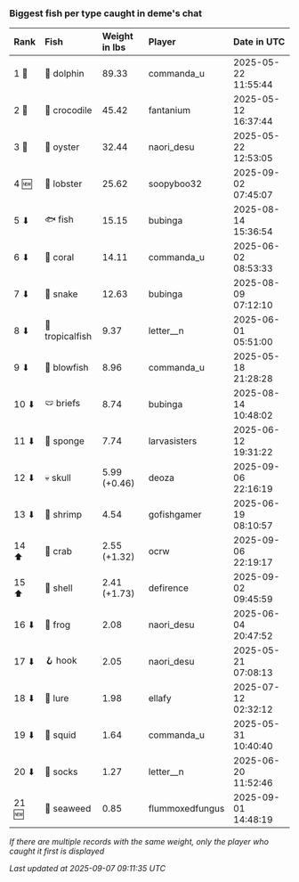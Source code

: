 ### Biggest fish per type caught in deme's chat

| Rank  | Fish            | Weight in lbs | Player          | Date in UTC         |
|:------|:----------------|:--------------|:----------------|:--------------------|
| 1 🥇  | 🐬 dolphin      | 89.33         | commanda_u      | 2025-05-22 11:55:44 |
| 2 🥈  | 🐊 crocodile    | 45.42         | fantanium       | 2025-05-12 16:37:44 |
| 3 🥉  | 🦪 oyster       | 32.44         | naori_desu      | 2025-05-22 12:53:05 |
| 4 🆕  | 🦞 lobster      | 25.62         | soopyboo32      | 2025-09-02 07:45:07 |
| 5 ⬇   | 🐟 fish         | 15.15         | bubinga         | 2025-08-14 15:36:54 |
| 6 ⬇   | 🪸 coral        | 14.11         | commanda_u      | 2025-06-02 08:53:33 |
| 7 ⬇   | 🐍 snake        | 12.63         | bubinga         | 2025-08-09 07:12:10 |
| 8 ⬇   | 🐠 tropicalfish | 9.37          | letter__n       | 2025-06-01 05:51:00 |
| 9 ⬇   | 🐡 blowfish     | 8.96          | commanda_u      | 2025-05-18 21:28:28 |
| 10 ⬇  | 🩲 briefs       | 8.74          | bubinga         | 2025-08-14 10:48:02 |
| 11 ⬇  | 🧽 sponge       | 7.74          | larvasisters    | 2025-06-12 19:31:22 |
| 12 ⬇  | 💀 skull        | 5.99 (+0.46)  | deoza           | 2025-09-06 22:16:19 |
| 13 ⬇  | 🦐 shrimp       | 4.54          | gofishgamer     | 2025-06-19 08:10:57 |
| 14 ⬆  | 🦀 crab         | 2.55 (+1.32)  | ocrw            | 2025-09-06 22:19:17 |
| 15 ⬆  | 🐚 shell        | 2.41 (+1.73)  | defirence       | 2025-09-02 09:45:59 |
| 16 ⬇  | 🐸 frog         | 2.08          | naori_desu      | 2025-06-04 20:47:52 |
| 17 ⬇  | 🪝 hook         | 2.05          | naori_desu      | 2025-05-21 07:08:13 |
| 18 ⬇  | 🎏 lure         | 1.98          | ellafy          | 2025-07-12 02:32:12 |
| 19 ⬇  | 🦑 squid        | 1.64          | commanda_u      | 2025-05-31 10:40:40 |
| 20 ⬇  | 🧦 socks        | 1.27          | letter__n       | 2025-06-20 11:52:46 |
| 21 🆕 | 🌿 seaweed      | 0.85          | flummoxedfungus | 2025-09-01 14:48:19 |

_If there are multiple records with the same weight, only the player who caught it first is displayed_

_Last updated at 2025-09-07 09:11:35 UTC_
